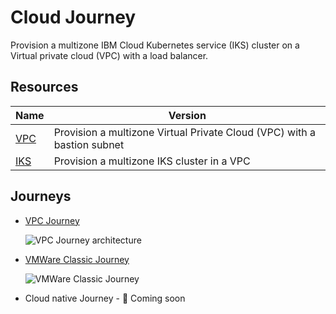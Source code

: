 # Cloud Journey

Provision a multizone IBM Cloud Kubernetes service (IKS) cluster on a Virtual private cloud (VPC) with a load balancer.


## Resources

| Name | Version |
|------|---------|
| [VPC](https://github.com/IBM-Cloud/cloud-journey/tree/main/VPC) | Provision a multizone Virtual Private Cloud (VPC) with a bastion subnet |
| [IKS](https://github.com/IBM-Cloud/cloud-journey/tree/main/IKS) | Provision a multizone IKS cluster in a VPC |

## Journeys 

- [VPC Journey](https://cloud.ibm.com/docs/vpc-journey)
   
   ![VPC Journey architecture](https://cloud.ibm.com/docs-content/v1/content/c7bbfe3903fcc6b44733619c5bc1234ec63e4eb4/vpc-journey/images/overview/journey-map.png)

- [VMWare Classic Journey](https://cloud.ibm.com/docs/vmware-classic-journey)
   
   ![VMWare Classic Journey](https://cloud.ibm.com/docs-content/v1/content/746c97479ab5b16dbd4d54471f8b714647b6e8c4/vmware-classic-journey/images/solution-vmware-onboarding-hidden/intro/journeymap-1.png)
- Cloud native Journey - :construction: Coming soon